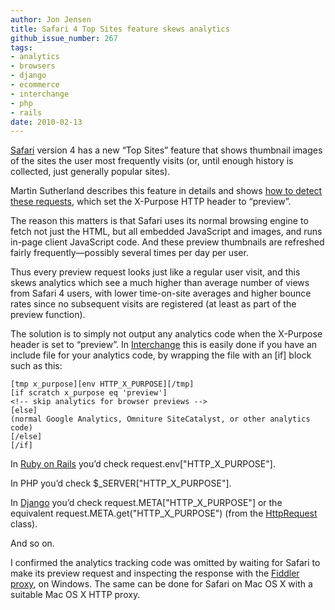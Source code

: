 ```yaml
---
author: Jon Jensen
title: Safari 4 Top Sites feature skews analytics
github_issue_number: 267
tags:
- analytics
- browsers
- django
- ecommerce
- interchange
- php
- rails
date: 2010-02-13
---
```


[Safari](https://www.apple.com/safari/) version 4 has a new “Top Sites” feature that shows thumbnail images of the sites the user most frequently visits (or, until enough history is collected, just generally popular sites).

Martin Sutherland describes this feature in details and shows [how to detect these requests](https://web.archive.org/web/20100316231239/http://www.sunpig.com/martin/archives/2010/01/08/how-to-detect-a-page-request-from-safari-4s-top-sites-feature.html), which set the X-Purpose HTTP header to “preview”.

The reason this matters is that Safari uses its normal browsing engine to fetch not just the HTML, but all embedded JavaScript and images, and runs in-page client JavaScript code. And these preview thumbnails are refreshed fairly frequently—​possibly several times per day per user.

Thus every preview request looks just like a regular user visit, and this skews analytics which see a much higher than average number of views from Safari 4 users, with lower time-on-site averages and higher bounce rates since no subsequent visits are registered (at least as part of the preview function).

The solution is to simply not output any analytics code when the X-Purpose header is set to “preview”. In [Interchange](/expertise/perl-interchange/) this is easily done if you have an include file for your analytics code, by wrapping the file with an [if] block such as this:

```plain
[tmp x_purpose][env HTTP_X_PURPOSE][/tmp]
[if scratch x_purpose eq 'preview']
<!-- skip analytics for browser previews -->
[else]
(normal Google Analytics, Omniture SiteCatalyst, or other analytics code)
[/else]
[/if]
```

In [Ruby on Rails](/expertise/ruby-on-rails/) you’d check request.env["HTTP_X_PURPOSE"].

In PHP you’d check $_SERVER["HTTP_X_PURPOSE"].

In [Django](/expertise/django-python/) you’d check request.META["HTTP_X_PURPOSE"] or the equivalent request.META.get("HTTP_X_PURPOSE") (from the [HttpRequest](https://docs.djangoproject.com/en/dev/ref/request-response/) class).

And so on.

I confirmed the analytics tracking code was omitted by waiting for Safari to make its preview request and inspecting the response with the [Fiddler proxy](https://www.telerik.com/download/fiddler), on Windows. The same can be done for Safari on Mac OS X with a suitable Mac OS X HTTP proxy.
